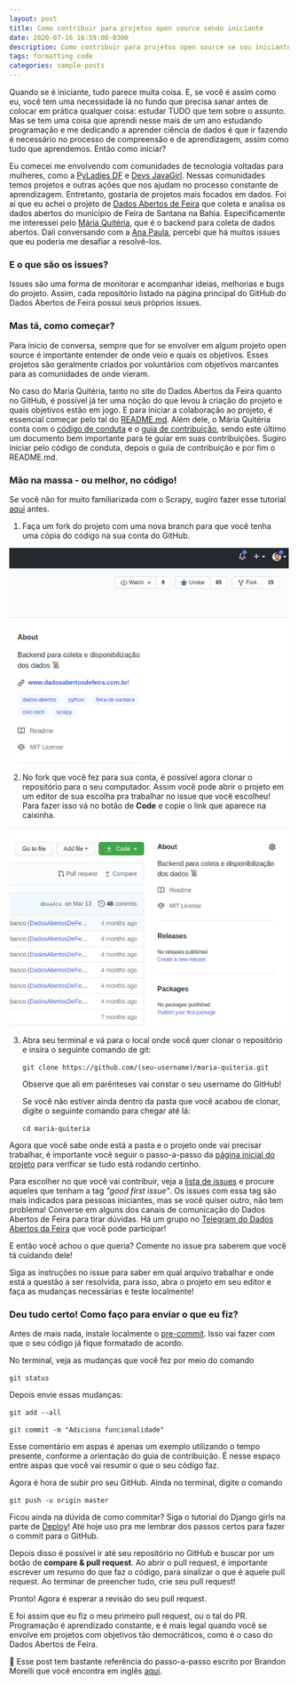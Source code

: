 ```yaml
---
layout: post
title: Como contribuir para projetos open source sendo iniciante
date: 2020-07-16 16:59:00-0300
description: Como contribuir para projetos open source se sou iniciante? O projeto Maria Quitéria e meu primeiro pull request!
tags: formatting code
categories: sample-posts
---
```


Quando se é iniciante, tudo parece muita coisa. E, se você é assim como eu, você tem uma necessidade lá no fundo que precisa sanar antes de colocar em prática qualquer coisa: estudar TUDO que tem sobre o assunto. Mas se tem uma coisa que aprendi nesse mais de um ano estudando programação e me dedicando a aprender ciência de dados é que ir fazendo é necessário no processo de compreensão e de aprendizagem, assim como tudo que aprendemos. Então como iniciar?

Eu comecei me envolvendo com comunidades de tecnologia voltadas para mulheres, como a [PyLadies DF](https://www.facebook.com/pyladiesdf) e [Devs JavaGirl](https://twitter.com/devsjavagirl). Nessas comunidades temos projetos e outras ações que nos ajudam no processo constante de aprendizagem. Entretanto, gostaria de projetos mais focados em dados. Foi aí que eu achei o projeto de [Dados Abertos de Feira](https://www.dadosabertosdefeira.com.br/) que coleta e analisa os dados abertos do município de Feira de Santana na Bahia. Especificamente me interessei pelo [Mária Quitéria](https://github.com/DadosAbertosDeFeira/maria-quiteria), que é o backend para coleta de dados abertos. Dali conversando com a [Ana Paula](https://twitter.com/AnaPaulaGomess), percebi que há muitos issues que eu poderia me desafiar a resolvê-los.

### E o que são os issues?

Issues são uma forma de monitorar e acompanhar ideias, melhorias e bugs do projeto. Assim, cada repositório listado na página principal do GitHub do Dados Abertos de Feira possui seus próprios issues.

### Mas tá, como começar?

Para ínicio de conversa, sempre que for se envolver em algum projeto open source é importante entender de onde veio e quais os objetivos. Esses projetos são geralmente criados por voluntários com objetivos marcantes para as comunidades de onde vieram.

No caso do Maria Quitéria, tanto no site do Dados Abertos da Feira quanto no GitHub, é possível já ter uma noção do que levou à criação do projeto e quais objetivos estão em jogo. E para iniciar a colaboração ao projeto, é essencial começar pelo tal do [README.md](https://github.com/DadosAbertosDeFeira/maria-quiteria/blob/master/README.md). Além dele, o Mária Quitéria conta com o [código de conduta](https://github.com/DadosAbertosDeFeira/maria-quiteria/blob/master/CODE_OF_CONDUCT.md) e o [guia de contribuição](https://github.com/DadosAbertosDeFeira/maria-quiteria/blob/master/CONTRIBUTING.md), sendo este último um documento bem importante para te guiar em suas contribuições. Sugiro iniciar pelo código de conduta, depois o guia de contribuição e por fim o README.md.

### Mão na massa - ou melhor, no código!

Se você não for muito familiarizada com o Scrapy, sugiro fazer esse tutorial [aqui](https://docs.scrapy.org/en/latest/intro/tutorial.html) antes.

1. Faça um fork do projeto com uma nova branch para que você tenha uma cópia do código na sua conta do GitHub.

![Fork o projeto](https://raw.githubusercontent.com/rislamiranda/my-real-blog/refs/heads/main/images/fork-repository.png)

2. No fork que você fez para sua conta, é possível agora clonar o repositório para o seu computador. Assim você pode abrir o projeto em um editor de sua escolha pra trabalhar no issue que você escolheu! Para fazer isso vá no botão de **Code** e copie o link que aparece na caixinha.

![Clone o projeto](https://raw.githubusercontent.com/rislamiranda/my-real-blog/refs/heads/main/images/clone-repository.jpg)

3. Abra seu terminal e vá para o local onde você quer clonar o repositório e insira o seguinte comando de git:

    ```git clone https://github.com/(seu-username)/maria-quiteria.git```

    Observe que ali em parênteses vai constar o seu username do GitHub!

    Se você não estiver ainda dentro da pasta que você acabou de clonar, digite o seguinte comando para chegar até lá:

    ```cd maria-quiteria```

Agora que você sabe onde está a pasta e o projeto onde vai precisar trabalhar, é importante você seguir o passo-a-passo da [página inicial do projeto](https://github.com/DadosAbertosDeFeira/maria-quiteria) para verificar se tudo está rodando certinho.

Para escolher no que você vai contribuir, veja a [lista de issues](https://github.com/DadosAbertosDeFeira/maria-quiteria/issues) e procure aqueles que tenham a tag _"good first issue"_. Os issues com essa tag são mais indicados para pessoas iniciantes, mas se você quiser outro, não tem problema! Converse em alguns dos canais de comunicação do Dados Abertos de Feira para tirar dúvidas. Há um grupo no [Telegram do Dados Abertos da Feira](https://t.me/dadosabertosdefeira) que você pode participar!

E então você achou o que queria? Comente no issue pra saberem que você tá cuidando dele!

Siga as instruções no issue para saber em qual arquivo trabalhar e onde está a questão a ser resolvida, para isso, abra o projeto em seu editor e faça as mudanças necessárias e teste localmente!

### Deu tudo certo! Como faço para enviar o que eu fiz?

Antes de mais nada, instale localmente o [pre-commit](https://pre-commit.com/ "Instale antes de enviar o PR!"). Isso vai fazer com que o seu código já fique formatado de acordo.

No terminal, veja as mudanças que você fez por meio do comando

```git status```

Depois envie essas mudanças:

```git add --all```

```git commit -m "Adiciona funcionalidade"```

Esse comentário em aspas é apenas um exemplo utilizando o tempo presente, conforme a orientação do guia de contribuição. É nesse espaço entre aspas que você vai resumir o que o seu código faz.

Agora é hora de subir pro seu GitHub. Ainda no terminal, digite o comando

```git push -u origin master```

Ficou ainda na dúvida de como commitar? Siga o tutorial do Django girls na parte de [Deploy](https://tutorial.djangogirls.org/pt/deploy/)! Até hoje uso pra me lembrar dos passos certos para fazer o commit para o GitHub. 

Depois disso é possível ir até seu repositório no GitHub e buscar por um botão de **compare & pull request**. Ao abrir o pull request, é importante escrever um resumo do que faz o código, para sinalizar o que é aquele pull request. Ao terminar de preencher tudo, crie seu pull request!

Pronto! Agora é esperar a revisão do seu pull request.

E foi assim que eu fiz o meu primeiro pull request, ou o tal do PR. Programação é aprendizado constante, e é mais legal quando você se envolve em projetos com objetivos tão democráticos, como é o caso do Dados Abertos de Feira.

💬 Esse post tem bastante referência do passo-a-passo escrito por Brandon Morelli que você encontra em inglês [aqui](https://codeburst.io/a-step-by-step-guide-to-making-your-first-github-contribution-5302260a2940).
